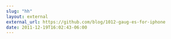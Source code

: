 ```yaml
---
slug: "hh"
layout: external
external_url: https://github.com/blog/1012-gaug-es-for-iphone
date: 2011-12-19T16:02:43-06:00
---
```

